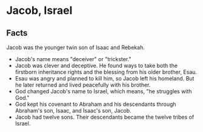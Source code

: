 # Jacob, Israel

## Facts

Jacob was the younger twin son of Isaac and Rebekah.

* Jacob's name means "deceiver" or "trickster." 
* Jacob was clever and deceptive. He found ways to take both the firstborn inheritance rights and the blessing from his older brother, Esau.
* Esau was angry and planned to kill him, so Jacob left his homeland. But he later returned and lived peacefully with his brother.
* God changed Jacob's name to Israel, which means, "he struggles with God." 
* God kept his covenant to Abraham and his descendants through Abraham's son, Isaac, and Isaac's son, Jacob.
* Jacob had twelve sons. Their descendants became the twelve tribes of Israel.